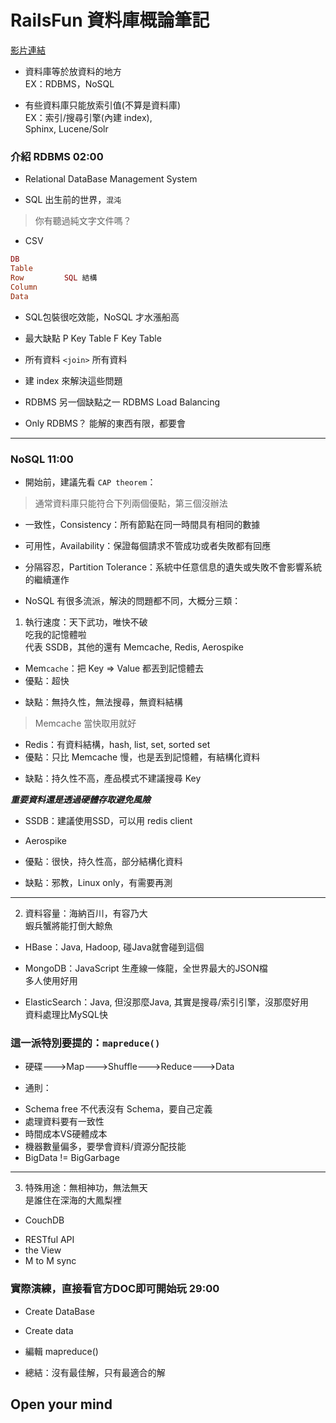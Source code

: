 # RailsFun 資料庫概論筆記
[影片連結](https://www.youtube.com/watch?v=bgDPEnhzGuc&index=19&list=PLJ6M-k9dQEQ3VsyOZQwjZ5GdjaLJH3eB_)

* 資料庫等於放資料的地方  
EX：RDBMS，NoSQL

* 有些資料庫只能放索引值(不算是資料庫)  
EX：索引/搜尋引擎(內建 index),  
Sphinx, Lucene/Solr

### 介紹 RDBMS  02:00
* Relational DataBase Management System

* SQL 出生前的世界，`混沌`

> 你有聽過純文字文件嗎？

* CSV

```rb
DB
Table
Row         SQL 結構
Column
Data
```

* SQL包裝很吃效能，NoSQL 才水漲船高

* 最大缺點 P Key Table F Key Table

* 所有資料 `<join>` 所有資料

* 建 index 來解決這些問題

* RDBMS 另一個缺點之一 RDBMS Load Balancing

* Only RDBMS？ 能解的東西有限，都要會
___
### NoSQL 11:00
* 開始前，建議先看 `CAP theorem`：
> 通常資料庫只能符合下列兩個優點，第三個沒辦法

- 一致性，Consistency：所有節點在同一時間具有相同的數據

- 可用性，Availability：保證每個請求不管成功或者失敗都有回應

- 分隔容忍，Partition Tolerance：系統中任意信息的遺失或失敗不會影響系統的繼續運作

* NoSQL 有很多流派，解決的問題都不同，大概分三類：
1. 執行速度：天下武功，唯快不破  
吃我的記憶體啦  
代表 SSDB，其他的還有 Memcache, Redis, Aerospike

* Mem`cache`：把 Key => Value 都丟到記憶體去
* 優點：超快
- 缺點：無持久性，無法搜尋，無資料結構
> Memcache 當快取用就好

* Redis：有資料結構，hash, list, set, sorted set
* 優點：只比 Memcache 慢，也是丟到記憶體，有結構化資料
- 缺點：持久性不高，產品模式不建議搜尋 Key

***重要資料還是透過硬體存取避免風險***

* SSDB：建議使用SSD，可以用 redis client

* Aerospike
* 優點：很快，持久性高，部分結構化資料
- 缺點：邪教，Linux only，有需要再測
___
2. 資料容量：海納百川，有容乃大  
蝦兵蟹將能打倒大鯨魚

* HBase：Java, Hadoop, 碰Java就會碰到這個

* MongoDB：JavaScript 生產線一條龍，全世界最大的JSON檔  
多人使用好用

* ElasticSearch：Java, 但沒那麼Java, 其實是搜尋/索引引擎，沒那麼好用  
資料處理比MySQL快

### 這一派特別要提的：`mapreduce()`
* 硬碟--->Map--->Shuffle--->Reduce--->Data

* 通則：
- Schema free 不代表沒有 Schema，要自己定義
- 處理資料要有一致性
- 時間成本VS硬體成本
- 機器數量偏多，要學會資料/資源分配技能
- BigData != BigGarbage
___

3. 特殊用途：無相神功，無法無天  
是誰住在深海的大鳳梨裡

* CouchDB
- RESTful API
- the View
- M to M sync

### 實際演練，直接看官方DOC即可開始玩  29:00
* Create DataBase
* Create data
* 編輯 mapreduce()

* 總結：沒有最佳解，只有最適合的解

## Open your mind

<!-- 影片36mins, 耗時約兩倍, 74mins -->
